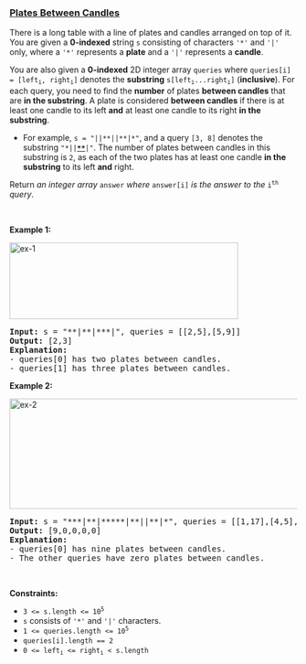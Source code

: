 ### [Plates Between Candles](https://leetcode.com/problems/plates-between-candles)

<p>There is a long table with a line of plates and candles arranged on top of it. You are given a <strong>0-indexed</strong> string <code>s</code> consisting of characters <code>&#39;*&#39;</code> and <code>&#39;|&#39;</code> only, where a <code>&#39;*&#39;</code> represents a <strong>plate</strong> and a <code>&#39;|&#39;</code> represents a <strong>candle</strong>.</p>

<p>You are also given a <strong>0-indexed</strong> 2D integer array <code>queries</code> where <code>queries[i] = [left<sub>i</sub>, right<sub>i</sub>]</code> denotes the <strong>substring</strong> <code>s[left<sub>i</sub>...right<sub>i</sub>]</code> (<strong>inclusive</strong>). For each query, you need to find the <strong>number</strong> of plates <strong>between candles</strong> that are <strong>in the substring</strong>. A plate is considered <strong>between candles</strong> if there is at least one candle to its left <strong>and</strong> at least one candle to its right <strong>in the substring</strong>.</p>

<ul>
	<li>For example, <code>s = &quot;||**||**|*&quot;</code>, and a query <code>[3, 8]</code> denotes the substring <code>&quot;*||<strong><u>**</u></strong>|&quot;</code>. The number of plates between candles in this substring is <code>2</code>, as each of the two plates has at least one candle <strong>in the substring</strong> to its left <strong>and</strong> right.</li>
</ul>

<p>Return <em>an integer array</em> <code>answer</code> <em>where</em> <code>answer[i]</code> <em>is the answer to the</em> <code>i<sup>th</sup></code> <em>query</em>.</p>

<p>&nbsp;</p>
<p><strong class="example">Example 1:</strong></p>
<img alt="ex-1" src="https://assets.leetcode.com/uploads/2021/10/04/ex-1.png" style="width: 400px; height: 134px;" />
<pre>
<strong>Input:</strong> s = &quot;**|**|***|&quot;, queries = [[2,5],[5,9]]
<strong>Output:</strong> [2,3]
<strong>Explanation:</strong>
- queries[0] has two plates between candles.
- queries[1] has three plates between candles.
</pre>

<p><strong class="example">Example 2:</strong></p>
<img alt="ex-2" src="https://assets.leetcode.com/uploads/2021/10/04/ex-2.png" style="width: 600px; height: 193px;" />
<pre>
<strong>Input:</strong> s = &quot;***|**|*****|**||**|*&quot;, queries = [[1,17],[4,5],[14,17],[5,11],[15,16]]
<strong>Output:</strong> [9,0,0,0,0]
<strong>Explanation:</strong>
- queries[0] has nine plates between candles.
- The other queries have zero plates between candles.
</pre>

<p>&nbsp;</p>
<p><strong>Constraints:</strong></p>

<ul>
	<li><code>3 &lt;= s.length &lt;= 10<sup>5</sup></code></li>
	<li><code>s</code> consists of <code>&#39;*&#39;</code> and <code>&#39;|&#39;</code> characters.</li>
	<li><code>1 &lt;= queries.length &lt;= 10<sup>5</sup></code></li>
	<li><code>queries[i].length == 2</code></li>
	<li><code>0 &lt;= left<sub>i</sub> &lt;= right<sub>i</sub> &lt; s.length</code></li>
</ul>
